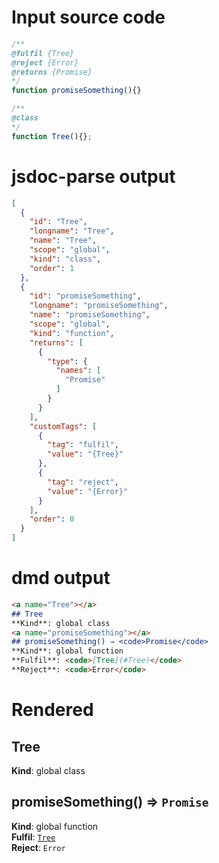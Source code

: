 # Input source code
```js
/**
@fulfil {Tree}
@reject {Error}
@returns {Promise}
*/
function promiseSomething(){}

/**
@class
*/
function Tree(){};

```
# jsdoc-parse output
```json
[
  {
    "id": "Tree",
    "longname": "Tree",
    "name": "Tree",
    "scope": "global",
    "kind": "class",
    "order": 1
  },
  {
    "id": "promiseSomething",
    "longname": "promiseSomething",
    "name": "promiseSomething",
    "scope": "global",
    "kind": "function",
    "returns": [
      {
        "type": {
          "names": [
            "Promise"
          ]
        }
      }
    ],
    "customTags": [
      {
        "tag": "fulfil",
        "value": "{Tree}"
      },
      {
        "tag": "reject",
        "value": "{Error}"
      }
    ],
    "order": 0
  }
]
```

# dmd output
```markdown
<a name="Tree"></a>
## Tree
**Kind**: global class  
<a name="promiseSomething"></a>
## promiseSomething() ⇒ <code>Promise</code>
**Kind**: global function  
**Fulfil**: <code>[Tree](#Tree)</code>  
**Reject**: <code>Error</code>  
```

# Rendered
<a name="Tree"></a>
## Tree
**Kind**: global class  
<a name="promiseSomething"></a>
## promiseSomething() ⇒ <code>Promise</code>
**Kind**: global function  
**Fulfil**: <code>[Tree](#Tree)</code>  
**Reject**: <code>Error</code>  
